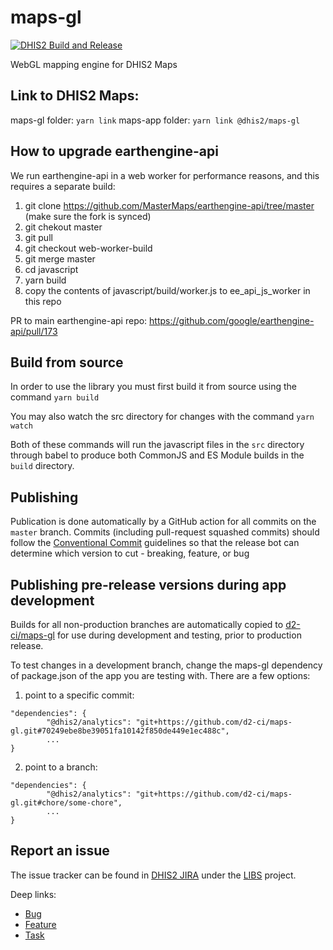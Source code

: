 # maps-gl

[![DHIS2 Build and Release](https://github.com/dhis2/maps-gl/workflows/DHIS2%20Build%20and%20Release/badge.svg)](https://github.com/dhis2/maps-gl/actions?query=workflow%3A%22DHIS2+Build+and+Release%22)

WebGL mapping engine for DHIS2 Maps

## Link to DHIS2 Maps:

maps-gl folder: `yarn link`
maps-app folder: `yarn link @dhis2/maps-gl`

## How to upgrade earthengine-api

We run earthengine-api in a web worker for performance reasons, and this requires a separate build:

1. git clone https://github.com/MasterMaps/earthengine-api/tree/master (make sure the fork is synced)
2. git chekout master
3. git pull
4. git checkout web-worker-build
5. git merge master
6. cd javascript
7. yarn build
8. copy the contents of javascript/build/worker.js to ee_api_js_worker in this repo

PR to main earthengine-api repo: https://github.com/google/earthengine-api/pull/173

## Build from source

In order to use the library you must first build it from source using the command `yarn build`

You may also watch the src directory for changes with the command `yarn watch`

Both of these commands will run the javascript files in the `src` directory through babel to produce both CommonJS and ES Module builds in the `build` directory.

## Publishing

Publication is done automatically by a GitHub action for all commits on the `master` branch. Commits (including pull-request squashed commits) should follow the [Conventional Commit](https://www.conventionalcommits.org/en/v1.0.0/) guidelines so that the release bot can determine which version to cut - breaking, feature, or bug

## Publishing pre-release versions during app development

Builds for all non-production branches are automatically copied to [d2-ci/maps-gl](https://github.com/d2-ci/maps-gl) for use during development and testing, prior to production release.

To test changes in a development branch, change the maps-gl dependency of package.json of the app you are testing with. There are a few options:

1. point to a specific commit:

```
"dependencies": {
        "@dhis2/analytics": "git+https://github.com/d2-ci/maps-gl.git#70249ebe8be39051fa10142f850de449e1ec488c",
        ...
}
```

2. point to a branch:

```
"dependencies": {
        "@dhis2/analytics": "git+https://github.com/d2-ci/maps-gl.git#chore/some-chore",
        ...
}
```

## Report an issue

The issue tracker can be found in [DHIS2 JIRA](https://jira.dhis2.org)
under the [LIBS](https://jira.dhis2.org/projects/LIBS) project.

Deep links:

-   [Bug](https://jira.dhis2.org/secure/CreateIssueDetails!init.jspa?pid=10700&issuetype=10006&components=11028)
-   [Feature](https://jira.dhis2.org/secure/CreateIssueDetails!init.jspa?pid=10700&issuetype=10300&components=11028)
-   [Task](https://jira.dhis2.org/secure/CreateIssueDetails!init.jspa?pid=10700&issuetype=10003&components=11028)
